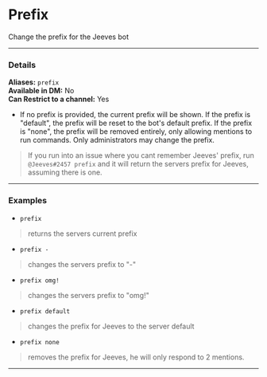 # Prefix
Change the prefix for the Jeeves bot
***
### Details
**Aliases:** `prefix`    
**Available in DM:** No   
**Can Restrict to a channel:** Yes

* If no prefix is provided, the current prefix will be shown. If the prefix is "default", the prefix will be reset to the bot's default prefix. If the prefix is "none", the prefix will be removed entirely, only allowing mentions to run commands. Only administrators may change the prefix.

>If you run into an issue where you cant remember Jeeves' prefix, run `@Jeeves#2457 prefix` and it will return the servers prefix for Jeeves, assuming there is one.

***
### Examples
* `prefix`
>returns the servers current prefix
* `prefix -`
>changes the servers prefix to "-"
* `prefix omg!`
>changes the servers prefix to "omg!"
* `prefix default`
>changes the prefix for Jeeves to the server default
* `prefix none`
>removes the prefix for Jeeves, he will only respond to 2 mentions.
***
